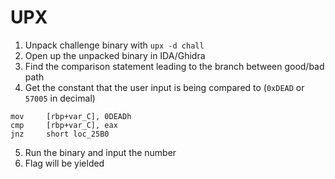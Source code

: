 # UPX
1. Unpack challenge binary with `upx -d chall`
2. Open up the unpacked binary in IDA/Ghidra 
3. Find the comparison statement leading to the branch between good/bad path
4. Get the constant that the user input is being compared to (`0xDEAD` or `57005` in decimal)
```
mov     [rbp+var_C], 0DEADh
cmp     [rbp+var_C], eax
jnz     short loc_25B0
```
5. Run the binary and input the number
6. Flag will be yielded